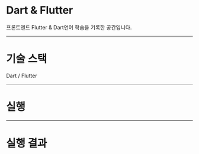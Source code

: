 # Dart & Flutter

프론트엔드 Flutter & Dart언어 학습을 기록한 공간입니다.



***

# 기술 스택
Dart / Flutter







***

# 실행






***

# 실행 결과

